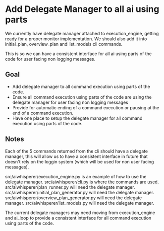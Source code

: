 # Add Delegate Manager to all ai using parts

We currently have delegate manager attached to execution_engine, getting ready for a proper monitor implementation.
We should also add it into initial_plan, overview_plan and list_models cli commands.

This is so we can have a consistent interface for all ai using parts of the code for user facing non logging messages.

## Goal

- Add delegate manager to all command execution using parts of the code.
- Ensure all command execution using parts of the code are using the delegate manager for user facing non logging messages
- Provide for automatic ending of a command execution or pausing at the end of a command execution.
- Have one place to setup the delegate manager for all command execution using parts of the code.

## Notes

Each of the 5 commands returned from the cli should have a delegate manager, this will allow us to have a consistent interface in future that doesn't rely on the loggin system (which will be used for non user facing messages).

src/aiwhisperer/execution_engine.py is an example of how to use the delegate manager.
src/aiwhisperer/cli.py is where the commands are used.
src/aiwhisperer/plan_runner.py will need the delegate manager.
src/aiwhisperer/initial_plan_generator.py will need the delegate manager.
src/aiwhisperer/overview_plan_generator.py will need the delegate manager.
src/aiwhisperer/list_models.py will need the delegate manager.

The current delegate managers may need moving from execution_engine and ai_loop to provide a consistent interface for all command execution using parts of the code.

